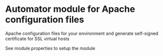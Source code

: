 Automator module for Apache configuration files
===============================================

Apache configuration files for your environment and generate self-signed certificate for SSL virtual hosts

See module.properties to setup the module